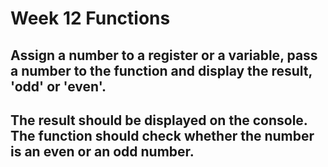 # Week 12 Functions 

## Assign a number to a register or a variable, pass a number to the function and display the result, 'odd' or 'even'. 
## The result should be displayed on the console. The function should check whether the number is an even or an odd number.

```assembly

```
